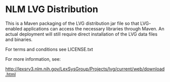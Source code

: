 NLM LVG Distribution
=========================

This is a Maven packaging of the LVG distribution jar file so that LVG-
enabled applications can access the necessary libraries through Maven.
An actual deployment will still require direct installation of the LVG
data files and binaries.

For terms and conditions see LICENSE.txt

For more information, see:

http://lexsrv3.nlm.nih.gov/LexSysGroup/Projects/lvg/current/web/download.html
